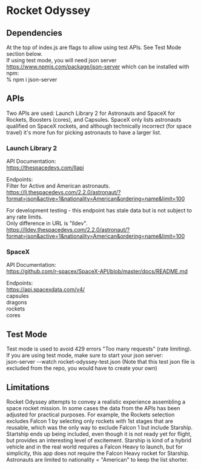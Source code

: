 # Rocket Odyssey

## Dependencies
At the top of index.js are flags to allow using test APIs. See Test Mode section below.<br>
If using test mode, you will need json server https://www.npmjs.com/package/json-server 
which can be installed with npm:<br>
% npm i json-server

## APIs
Two APIs are used: Launch Library 2 for Astronauts and SpaceX for Rockets, Boosters (cores), and Capsules.  SpaceX only lists astronauts qualified on SpaceX rockets, and although technically incorrect (for space travel) it's more fun for picking astronauts to have a larger list. 

### Launch Library 2   
API Documentation:<br>
https://thespacedevs.com/llapi

Endpoints:<br>
Filter for Active and American astronauts.<br>
https://ll.thespacedevs.com/2.2.0/astronaut/?format=json&active=1&nationality=American&ordering=name&limit=100

For development testing - this endpoint has stale data but is not subject to any rate limits.<br>
Only difference in URL is "lldev".<br>
https://lldev.thespacedevs.com/2.2.0/astronaut/?format=json&active=1&nationality=American&ordering=name&limit=100

### SpaceX
API Documentation:<br>
https://github.com/r-spacex/SpaceX-API/blob/master/docs/README.md

Endpoints:<br>
https://api.spacexdata.com/v4/<br>
  capsules<br>
  dragons<br>
  rockets<br>
  cores<br>

## Test Mode
Test mode is used to avoid 429 errors "Too many requests" (rate limiting).<br>
If you are using test mode, make sure to start your json server:<br>
json-server --watch rocket-odyssey-test.json (Note that this test json file is excluded from the repo, you would have to create your own)

## Limitations
Rocket Odyssey attempts to convey a realistic experience assembling a space rocket mission. In some cases the data from the APIs has been adjusted for practical purposes. For example, the Rockets selection excludes Falcon 1 by selecting only rockets with 1st stages that are reusable, which was the only way to exclude Falcon 1 but include Starship. Startship ends up being included, even though it is not ready yet for flight, but provides an interesting level of excitement. Starship is kind of a hybrid vehicle and in the real world requires a Falcon Heavy to launch, but for simplicity, this app does not require the Falcon Heavy rocket for Starship. Astronauts are limited to nationality = "American" to keep the list shorter.

